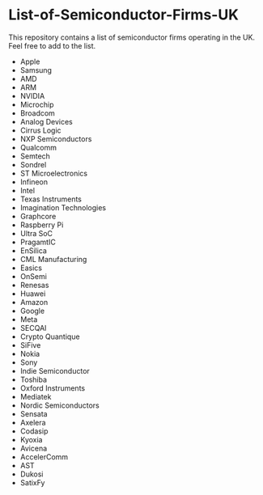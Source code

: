 # List-of-Semiconductor-Firms-UK
This repository contains a list of semiconductor firms operating in the UK. Feel free to add to the list.

- Apple
- Samsung
- AMD
- ARM
- NVIDIA
- Microchip
- Broadcom
- Analog Devices
- Cirrus Logic
- NXP Semiconductors
- Qualcomm
- Semtech
- Sondrel
- ST Microelectronics
- Infineon
- Intel
- Texas Instruments
- Imagination Technologies
- Graphcore
- Raspberry Pi
- Ultra SoC
- PragamtIC
- EnSilica
- CML Manufacturing
- Easics
- OnSemi
- Renesas
- Huawei
- Amazon
- Google
- Meta
- SECQAI
- Crypto Quantique
- SiFive
- Nokia
- Sony
- Indie Semiconductor
- Toshiba
- Oxford Instruments
- Mediatek
- Nordic Semiconductors
- Sensata
- Axelera
- Codasip
- Kyoxia
- Avicena
- AccelerComm
- AST
- Dukosi
- SatixFy
